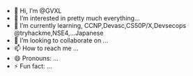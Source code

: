 - 👋 Hi, I’m @GVXL
- 👀 I’m interested in pretty much everything...
- 🌱 I’m currently learning, CCNP,Devasc,CS50P/X,Devsecops @tryhackme,NSE4,...Japanese
- 💞️ I’m looking to collaborate on ...
- 📫 How to reach me ...
- 😄 Pronouns: ...
- ⚡ Fun fact: ...

<!---
GVXL/GVXL is a ✨ special ✨ repository because its `README.md` (this file) appears on your GitHub profile.
You can click the Preview link to take a look at your changes.
--->
